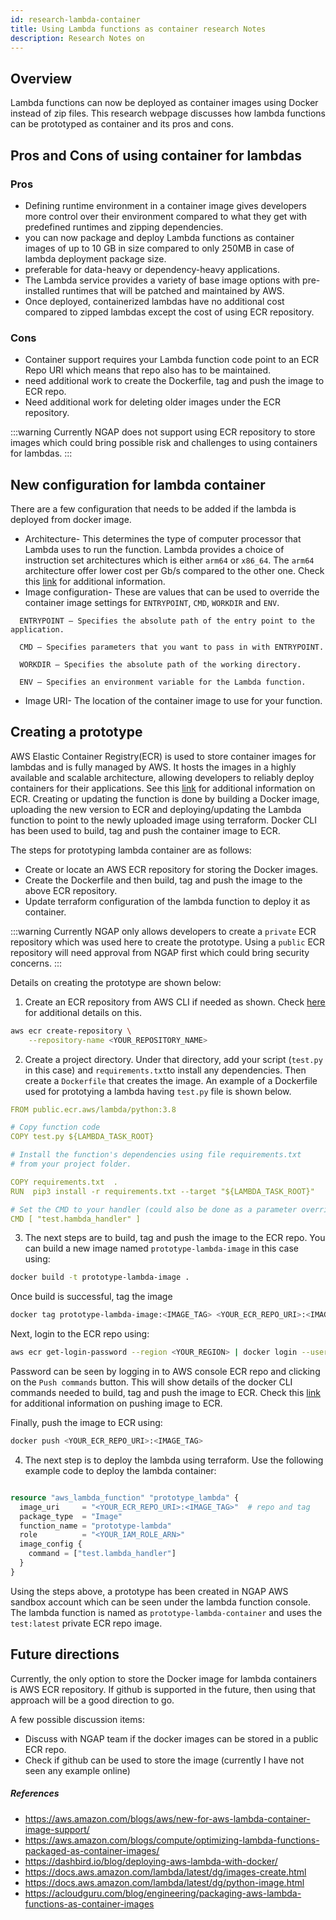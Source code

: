 ```yaml
---
id: research-lambda-container
title: Using Lambda functions as container research Notes
description: Research Notes on 
---
```


## Overview

Lambda functions can now be deployed as container images using Docker instead of zip files. This research webpage discusses how lambda functions can be prototyped as container and its pros and cons.

## Pros and Cons of using container for lambdas

### Pros
- Defining runtime environment in a container image gives developers more control over their environment compared to what they get with predefined runtimes and zipping dependencies. 
- you can now package and deploy Lambda functions as container images of up to 10 GB in size compared to only 250MB in case of lambda deployment package size. 
- preferable for data-heavy or dependency-heavy applications.
- The Lambda service provides a variety of base image options with pre-installed runtimes that will be patched and maintained by AWS.
- Once deployed, containerized lambdas have no additional cost compared to zipped lambdas except the cost of using ECR repository.

### Cons
- Container support requires your Lambda function code point to an ECR Repo URI which means that repo also has to be maintained.
- need additional work to create the Dockerfile, tag and push the image to ECR repo.
- Need additional work for deleting older images under the ECR repository.

:::warning
Currently NGAP does not support using ECR repository to store images which could bring possible risk and challenges to using containers for lambdas.
:::

## New configuration for lambda container
There are a few configuration that needs to be added if the lambda is deployed from docker image.
- Architecture- This  determines the type of computer processor that Lambda uses to run the function. Lambda provides a choice of instruction set architectures which is either `arm64` or `x86_64`. The `arm64` architecture offer lower cost per Gb/s compared to the other one. Check this [link](https://docs.aws.amazon.com/lambda/latest/dg/foundation-arch.html?icmpid=docs_lambda_help) for additional information.
- Image configuration- These are values that can be used to override the container image settings for `ENTRYPOINT`, `CMD`, `WORKDIR` and `ENV`.

```
  ENTRYPOINT – Specifies the absolute path of the entry point to the application.

  CMD – Specifies parameters that you want to pass in with ENTRYPOINT.

  WORKDIR – Specifies the absolute path of the working directory.

  ENV – Specifies an environment variable for the Lambda function.
```
- Image URI- The location of the container image to use for your function.


## Creating a prototype

AWS Elastic Container Registry(ECR) is used to store container images for lambdas and is fully managed by AWS. It hosts the images in a highly available and scalable architecture, allowing developers to reliably deploy containers for their applications. See this [link](https://aws.amazon.com/ecr/) for additional information on ECR.
Creating or updating the function is done by building a Docker image, uploading the new version to ECR and deploying/updating the Lambda function to point to the newly uploaded image using terraform. Docker CLI has been used to build, tag and push the container image to ECR.

The steps for prototyping lambda container are as follows:
- Create or locate an AWS ECR repository for storing the Docker images. 
- Create the Dockerfile and then build, tag and push the image to the above ECR repository.
- Update terraform configuration of the lambda function to deploy it as container.

:::warning
Currently NGAP only allows developers to create a `private` ECR repository which was used here to create the prototype. Using a `public` ECR repository will need approval from NGAP first which could bring security concerns.
:::

Details on creating the prototype are shown below:

1. Create an ECR repository from AWS CLI if needed as shown. Check [here](https://docs.aws.amazon.com/AmazonECR/latest/userguide/getting-started-cli.html#cli-create-repository) for additional details on this.

```bash
aws ecr create-repository \
    --repository-name <YOUR_REPOSITORY_NAME>
```

2. Create a project directory. Under that directory, add  your script (`test.py` in this case) and `requirements.txt`to install any dependencies. Then  create a `Dockerfile` that creates the image. An example of a Dockerfile used for prototying a lambda having `test.py` file is shown  below.

```yaml
FROM public.ecr.aws/lambda/python:3.8

# Copy function code
COPY test.py ${LAMBDA_TASK_ROOT}

# Install the function's dependencies using file requirements.txt
# from your project folder.

COPY requirements.txt  .
RUN  pip3 install -r requirements.txt --target "${LAMBDA_TASK_ROOT}"

# Set the CMD to your handler (could also be done as a parameter override outside of the Dockerfile)
CMD [ "test.hambda_handler" ]

```

3. The next steps are to build, tag and push the image to the ECR repo. You can build a new image named `prototype-lambda-image` in this case using:

```bash
docker build -t prototype-lambda-image .
```
Once build is successful, tag the image

```bash
docker tag prototype-lambda-image:<IMAGE_TAG> <YOUR_ECR_REPO_URI>:<IMAGE_TAG>
```
Next, login to the ECR repo using:

```bash
aws ecr get-login-password --region <YOUR_REGION> | docker login --username AWS --password-stdin <YOUR_PASSWORD>
```
Password can be seen by logging in to AWS console ECR repo and clicking on the `Push commands` button. This will show details of the docker CLI commands needed to build, tag and push the image to ECR. Check this [link](https://docs.aws.amazon.com/AmazonECR/latest/userguide/docker-push-ecr-image.html) for additional information on pushing image to ECR.

Finally, push the image to ECR using:

```bash
docker push <YOUR_ECR_REPO_URI>:<IMAGE_TAG>
```

4. The next step is to deploy the lambda using terraform. Use the following example code to deploy the lambda container:

```terraform

resource "aws_lambda_function" "prototype_lambda" {
  image_uri     = "<YOUR_ECR_REPO_URI>:<IMAGE_TAG>"  # repo and tag
  package_type  = "Image"
  function_name = "prototype-lambda"
  role          = "<YOUR_IAM_ROLE_ARN>"
  image_config {
    command = ["test.lambda_handler"]
  }
}
```
Using the steps above, a prototype has been created in NGAP AWS sandbox account which can be seen under the lambda function console. The lambda function is named as `prototype-lambda-container` and uses the `test:latest` private ECR repo image.


## Future directions
Currently, the only option to store the Docker image for lambda containers is AWS ECR repository. If github is supported in the future, then using that approach will be a good direction to go.

A few possible discussion items:
- Discuss with NGAP team if the docker images can be stored in a public ECR repo.
- Check if github can be used to store the image (currently I have not seen any example online)

##### References
- https://aws.amazon.com/blogs/aws/new-for-aws-lambda-container-image-support/
- https://aws.amazon.com/blogs/compute/optimizing-lambda-functions-packaged-as-container-images/
- https://dashbird.io/blog/deploying-aws-lambda-with-docker/
- https://docs.aws.amazon.com/lambda/latest/dg/images-create.html
- https://docs.aws.amazon.com/lambda/latest/dg/python-image.html
- https://acloudguru.com/blog/engineering/packaging-aws-lambda-functions-as-container-images
